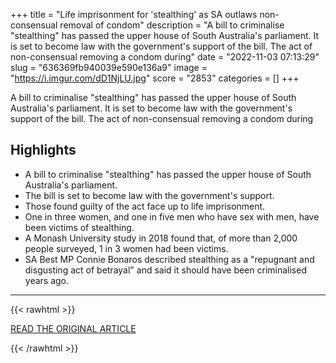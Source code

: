 +++
title = "Life imprisonment for 'stealthing' as SA outlaws non-consensual removal of condom"
description = "A bill to criminalise \"stealthing\" has passed the upper house of South Australia's parliament. It is set to become law with the government's support of the bill. The act of non-consensual removing a condom during"
date = "2022-11-03 07:13:29"
slug = "636369fb940039e590e136a9"
image = "https://i.imgur.com/dD1NjLU.jpg"
score = "2853"
categories = []
+++

A bill to criminalise \"stealthing\" has passed the upper house of South Australia's parliament. It is set to become law with the government's support of the bill. The act of non-consensual removing a condom during

## Highlights

- A bill to criminalise "stealthing" has passed the upper house of South Australia's parliament.
- The bill is set to become law with the government's support.
- Those found guilty of the act face up to life imprisonment.
- One in three women, and one in five men who have sex with men, have been victims of stealthing.
- A Monash University study in 2018 found that, of more than 2,000 people surveyed, 1 in 3 women had been victims.
- SA Best MP Connie Bonaros described stealthing as a "repugnant and disgusting act of betrayal" and said it should have been criminalised years ago.

---

{{< rawhtml >}}
  <p class="article-category">
    <a target="_blank" href="https://www.abc.net.au/news/2022-11-03/stealthing-non-consensual-removal-of-condom-outlawed-in-sa/101607588">READ THE ORIGINAL ARTICLE</a>
  </p>
{{< /rawhtml >}}
